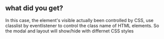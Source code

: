## what did you get?
In this case, the element's visible actually been controlled by CSS, use classlist by eventlistener to control the class name of HTML elements. So the modal and layout will show/hide with differnet CSS styles